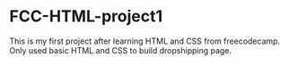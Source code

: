 # FCC-HTML-project1

This is my first project after learning HTML and CSS from freecodecamp. Only used basic HTML and CSS to build dropshipping page.
